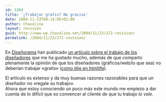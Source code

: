 ```yaml
---
id: 1264
title: '¿Trabajar gratis? No gracias'
date: 2004-11-23T08:14:05+02:00
author: Chavalina
layout: revision
guid: http://www.wp.chavalina.net/2004/11/23/272-revision/
permalink: /2004/11/23/272-revision/
---
```

En <a href="http://www.disenorama.com" target="_blank">Dise&ntilde;orama</a> han publicado <a href="http://www.disenorama.com/articulos//trabajar_gratis_no_te_con.htm" target="_blank">un artículo sobre el trabajo de los dise&ntilde;adores</a> que me ha gustado mucho, además de que comparto plenamente la opinión de que los dise&ntilde;adores (gráficos/web/lo que sea) no deberían trabajar «gratis» (<a href="http://www.htmllife.com/archivos/concurso_de_plantillas/#comments" target="_blank">como dije en htmllife</a>).

El artículo es extenso y da muy buenas razones razonables para que un dise&ntilde;ador no «regale su trabajo».  
Ahora que estoy conociendo un poco más este mundo me empiezo a dar cuenta de lo difícil que es convencer al cliente de que tu trabajo _lo vale_.
